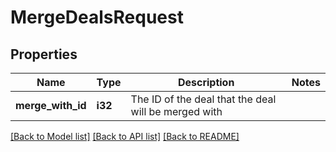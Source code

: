 # MergeDealsRequest

## Properties

Name | Type | Description | Notes
------------ | ------------- | ------------- | -------------
**merge_with_id** | **i32** | The ID of the deal that the deal will be merged with | 

[[Back to Model list]](../README.md#documentation-for-models) [[Back to API list]](../README.md#documentation-for-api-endpoints) [[Back to README]](../README.md)


